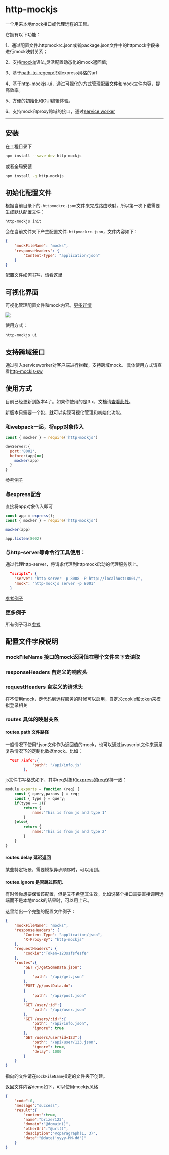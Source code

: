 # http-mockjs

一个用来本地mock接口或代理远程的工具。

它拥有以下功能：

1、通过配置文件.httpmockrc.json或者package.json文件中的httpmock字段来进行mock映射关系；

2、支持[mockjs](https://www.npmjs.com/package/mockjs)语法,灵活配置动态化的mock返回值;

3、基于[path-to-regexp](https://www.npmjs.com/package/path-to-regexp)识别express风格的url

4、基于[http-mockjs-ui](https://www.npmjs.com/package/http-mockjs-ui)，通过可视化的方式管理配置文件和mock文件内容，提高效率。

5、方便的初始化和GUI编辑体验。

6、支持mock和proxy跨域的接口，通过[service worker](./packages/worker/README_ZH.md)

---

## 安装

在工程目录下

``` sh 
npm install --save-dev http-mockjs
```

或者全局安装

``` sh
npm install -g http-mockjs
```

## 初始化配置文件

根据当前目录下的`.httpmockrc.json`文件来完成路由映射，所以第一次下载需要生成默认配置文件：

``` sh
http-mockjs init
```

会在当前文件夹下产生配置文件`.httpmockrc.json`，文件内容如下：

``` json
{
    "mockFileName": "mocks",
    "responseHeaders": {
        "Content-Type": "application/json"
    }
}

```

配置文件如何书写，[请看这里](#配置文件字段说明)


## 可视化界面

可视化管理配置文件和mock内容。[更多详情](./packages/editor/readme_zh.md)

![](https://raw.githubusercontent.com/brizer/graph-bed/master/img/20190605142856.png)

使用方式：

``` sh
http-mockjs ui
```

## 支持跨域接口

通过引入serviceworker对客户端进行拦截，支持跨域mock。
具体使用方式请查看[http-mockjs-sw](./packages/worker/README_ZH.md)

## 使用方式


目前已经更新到版本4了。如果你使用的是3.x，文档请[查看此处](https://github.com/brizer/http-mocker/tree/v3.x)。

新版本只需要一个包，就可以实现可视化管理和初始化功能。

### 和webpack一起，将app对象传入

``` js
const { mocker } = require('http-mockjs')

devServer:{
  port:'8002',
  before:(app)=>{
    mocker(app)
  }
}
```

[参考例子](https://github.com/brizer/http-mocker/tree/dev/packages/examples/webpack-dev-server)


### 与express配合

直接将app对象传入即可

``` js
const app = express();
const { mocker } = require('http-mockjs')

mocker(app)

app.listen(8002)

```


### 与http-server等命令行工具使用：

通过代理http-server，将请求代理到httpmock启动的代理服务器上。
``` json
  "scripts": {
    "serve": "http-server -p 8008 -P http://localhost:8001/",
    "mock": "http-mockjs server -p 8001"
  }
```

[参考例子](https://github.com/brizer/http-mocker/tree/dev/packages/examples/http-server)

### 更多例子

所有例子可以[参考](https://github.com/brizer/http-mocker/tree/dev/packages/examples)


## 配置文件字段说明

### mockFileName 接口的mock返回值在哪个文件夹下去读取

### responseHeaders 自定义的响应头

### requestHeaders 自定义的请求头

在不使用mock，走代码到远程服务的时候可以启用，自定义cookie和token来模拟登录相关

### routes 具体的映射关系

#### routes.path 文件路径

一般情况下使用*.json文件作为返回值的mock，也可以通过javascript文件来满足复杂情况下的定制化数据mock。比如：

``` json
  "GET /info":{
            "path": "/api/info.js"
        },
```

js文件书写格式如下，其中req对象和[express的req](https://expressjs.com/en/4x/api.html#req)保持一致：

``` js
module.exports = function (req) {
    const { query,params } = req;
    const { type } = query;
    if(type == 1){
        return {
            name:'This is from js and type 1'
        }
    }else{
        return {
            name:'This is from js and type 2'
        }
    }
}
```

#### routes.delay 延迟返回

某些特定场景，需要模拟异步顺序时，可以用到。

#### routes.ignore 是否跳过匹配.

有时候你想要保留该配置，但是又不希望其生效，比如说某个接口需要直接调用远端而不是本地mock的结果时，可以用上它。

这里给出一个完整的配置文件例子：

``` json
{
    "mockFileName": "mocks",
    "responseHeaders": {
        "Content-Type": "application/json",
        "X-Proxy-By": "http-mockjs"
    },
    "requestHeaders": {
        "cookie":"Token=123ssfsfesfe"
    },
    "routes":{
        "GET /j/getSomeData.json":
        {
            "path": "/api/get.json"
        },
        "POST /p/postData.do":
        {
            "path": "/api/post.json"
        },
        "GET /user/:id":{
            "path": "/api/user.json"
        },
        "GET /users/:id+":{
            "path": "/api/info.json",
            "ignore": true
        },
        "GET /users/user?id=123":{
            "path": "/api/user/123.json",
            "ignore": true,
            "delay": 1000
        }
    }
}

```

指向的文件请在`mockFileName`指定的文件夹下创建。

返回文件内容demo如下，可以使用mockjs风格


``` json
{
    "code":0,
    "message":"success",
    "result":{
        "content":true,
        "name":"brizer123",
        "domain":"@domain()",
        "otherUrl":"@url()",
        "desciption":"@cparagraph(1, 3)",
        "date":"@date('yyyy-MM-dd')"
    }
}
```

